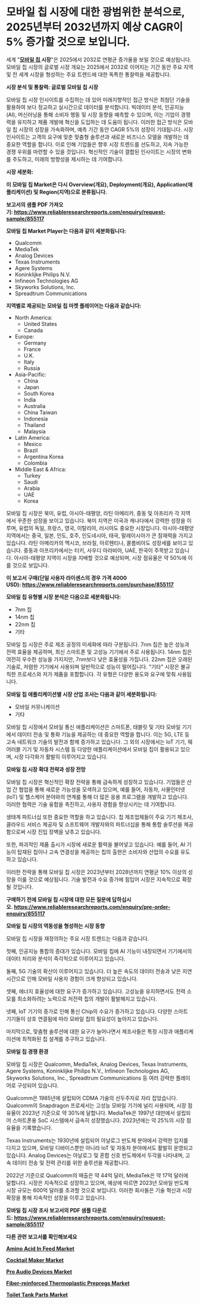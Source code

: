 <p><h1>모바일 칩 시장에 대한 광범위한 분석으로, 2025년부터 2032년까지 예상 CAGR이 5% 증가할 것으로 보입니다.</h1></p><p>세계 "<strong><a href="https://www.reliableresearchreports.com/mobile-chip-r855117?utm_campaign=105&utm_medium=8&utm_source=Github&utm_content=ia&utm_term=16032025&utm_id=mobile-chip">모바일 칩&nbsp;</a></strong><strong>시장</strong>"은 2025에서 2032로 연평균 증가율을 보일 것으로 예상됩니다. 모바일 칩 시장의 글로벌 시장 개요는 2025에서 2032로 이어지는 기간 동안 주요 지역 및 전 세계 시장을 형성하는 주요 트렌드에 대한 독특한 통찰력을 제공합니다.</p>
<p><strong>시장 분석 및 통찰력: 글로벌 모바일 칩 시장</strong></p>
<p><p>모바일 칩 시장 인사이트를 수집하는 데 있어 미래지향적인 접근 방식은 최첨단 기술을 활용하여 보다 정교하고 실시간으로 데이터를 분석합니다. 빅데이터 분석, 인공지능(AI), 머신러닝을 통해 소비자 행동 및 시장 동향을 예측할 수 있으며, 이는 기업이 경쟁력을 유지하고 제품 개발에 혁신을 도입하는 데 도움이 됩니다. 이러한 접근 방식은 모바일 칩 시장의 성장을 가속화하며, 예측 기간 동안 CAGR 5%의 성장이 기대됩니다. 시장 인사이트는 고객의 요구에 맞춘 맞춤형 솔루션과 새로운 비즈니스 모델을 개발하는 데 중요한 역할을 합니다. 이로 인해 기업들은 향후 시장 트렌드를 선도하고, 지속 가능한 경쟁 우위를 마련할 수 있을 것입니다. 혁신적인 기술이 결합된 인사이트는 시장의 변화를 주도하고, 미래의 방향성을 제시하는 데 기여합니다.</p><a href="%7CAUTHORITHY_DOMAIN_URL%7C?utm_campaign=105&utm_medium=8&utm_source=Github&utm_content=ia&utm_term=16032025&utm_id=mobile-chip"></a></p>
<p><strong>시장 세분화:</strong></p>
<p><strong>이 모바일 칩 Market은 다시 Overview(개요), Deployment(개요), Application(애플리케이션) 및 Region(지역)으로 분류됩니다.</strong></p>
<p><strong>보고서의 샘플 PDF 가져오기:&nbsp;<a href="https://www.reliableresearchreports.com/enquiry/request-sample/855117?utm_campaign=105&utm_medium=8&utm_source=Github&utm_content=ia&utm_term=16032025&utm_id=mobile-chip">https://www.reliableresearchreports.com/enquiry/request-sample/855117</a></strong><strong></strong></p>
<p><strong>모바일 칩 Market Player는 다음과 같이 세분화됩니다:</strong></p>
<p><ul><li>Qualcomm</li><li>MediaTek</li><li>Analog Devices</li><li>Texas Instruments</li><li>Agere Systems</li><li>Koninklijke Philips N.V.</li><li>Infineon Technologies AG</li><li>Skyworks Solutions, Inc.</li><li>Spreadtrum Communications</li></ul></p>
<p><strong>지역별로 제공되는 모바일 칩 마켓 플레이어는 다음과 같습니다:</strong></p>
<p><ul>
    <li>
        North America:
        <ul>
            <li>United States</li>
            <li>Canada</li>
        </ul>
    </li>
    <li>
        Europe:
        <ul>
            <li>Germany</li>
            <li>France</li>
            <li>U.K.</li>
            <li>Italy</li>
            <li>Russia</li>
        </ul>
    </li>
    <li>
        Asia-Pacific:
        <ul>
            <li>China</li>
            <li>Japan</li>
            <li>South Korea</li>
            <li>India</li>
            <li>Australia</li>
            <li>China Taiwan</li>
            <li>Indonesia</li>
            <li>Thailand</li>
            <li>Malaysia</li>
        </ul>
    </li>
    <li>
        Latin America:
        <ul>
            <li>Mexico</li>
            <li>Brazil</li>
            <li>Argentina Korea</li>
            <li>Colombia</li>
        </ul>
    </li>
    <li>
        Middle East & Africa:
        <ul>
            <li>Turkey</li>
            <li>Saudi</li>
            <li>Arabia</li>
            <li>UAE</li>
            <li>Korea</li>
        </ul>
    </li>
    </ul></p>
<p><p>모바일 칩 시장은 북미, 유럽, 아시아-태평양, 라틴 아메리카, 중동 및 아프리카 각 지역에서 꾸준한 성장을 보이고 있습니다. 북미 지역은 미국과 캐나다에서 강력한 성장을 이루며, 유럽의 독일, 프랑스, 영국, 이탈리아, 러시아도 중요한 시장입니다. 아시아-태평양 지역에서는 중국, 일본, 인도, 호주, 인도네시아, 태국, 말레이시아가 큰 잠재력을 가지고 있습니다. 라틴 아메리카의 멕시코, 브라질, 아르헨티나, 콜롬비아도 성장세를 보이고 있습니다. 중동과 아프리카에서는 터키, 사우디 아라비아, UAE, 한국이 주목받고 있습니다. 아시아-태평양 지역이 시장을 지배할 것으로 예상되며, 시장 점유율은 약 50%에 이를 것으로 보입니다.</p></p>
<p><strong>이 보고서 구매(단일 사용자 라이센스의 경우 가격 4000 USD):&nbsp;<a href="https://www.reliableresearchreports.com/purchase/855117?utm_campaign=105&utm_medium=8&utm_source=Github&utm_content=ia&utm_term=16032025&utm_id=mobile-chip">https://www.reliableresearchreports.com/purchase/855117</a></strong></p>
<p><strong>모바일 칩 유형별 시장 분석은 다음으로 세분화됩니다:</strong></p>
<p><ul><li>7nm 칩</li><li>14nm 칩</li><li>22nm 칩</li><li>기타</li></ul></p>
<p><p>모바일 칩 시장은 주로 제조 공정의 미세화에 따라 구분됩니다. 7nm 칩은 높은 성능과 전력 효율을 제공하며, 최신 스마트폰 및 고성능 기기에서 주로 사용됩니다. 14nm 칩은 여전히 우수한 성능을 가지지만, 7nm보다 낮은 효율성을 가집니다. 22nm 칩은 오래된 기술로, 저렴한 기기에서 사용되며 일반적으로 성능이 떨어집니다. "기타" 시장은 불규칙한 프로세스와 저가 제품을 포함합니다. 각 유형은 다양한 용도와 요구에 맞춰 사용됩니다.</p></p>
<p><strong>모바일 칩 애플리케이션별 시장 산업 조사는 다음과 같이 세분화됩니다:</strong></p>
<p><ul><li>모바일 커뮤니케이션</li><li>기타</li></ul></p>
<p><p>모바일 칩 시장에서 모바일 통신 애플리케이션은 스마트폰, 태블릿 및 기타 모바일 기기에서 데이터 전송 및 통화 기능을 제공하는 데 중요한 역할을 합니다. 이는 5G, LTE 등 고속 네트워크 기술의 발전과 함께 증가하고 있습니다. 그 외의 시장에서는 IoT 기기, 웨어러블 기기 및 자동차 시스템 등 다양한 애플리케이션에서 모바일 칩이 활용되고 있으며, 시장 다각화가 활발히 이루어지고 있습니다.</p></p>
<p><strong>모바일 칩 시장 확대 전략과 성장 전망</strong></p>
<p><p>모바일 칩 시장은 혁신적인 확장 전략을 통해 급속하게 성장하고 있습니다. 기업들은 산업 간 협업을 통해 새로운 가능성을 모색하고 있으며, 예를 들어, 자동차, 사물인터넷(IoT) 및 헬스케어 분야와의 연계를 통해 더 많은 응용 프로그램을 개발하고 있습니다. 이러한 협력은 기술 융합을 촉진하고, 사용자 경험을 향상시키는 데 기여합니다.</p><p>생태계 파트너십 또한 중요한 역할을 하고 있습니다. 칩 제조업체들이 주요 기기 제조사, 클라우드 서비스 제공자 및 소프트웨어 개발자와의 파트너십을 통해 통합 솔루션을 제공함으로써 시장 진입 장벽을 낮추고 있습니다. </p><p>또한, 파괴적인 제품 출시가 시장에 새로운 활력을 불어넣고 있습니다. 예를 들어, AI 기능이 탑재된 칩이나 고속 연결성을 제공하는 칩의 출현은 소비자와 산업의 수요를 유도하고 있습니다. </p><p>이러한 전략을 통해 모바일 칩 시장은 2023년부터 2028년까지 연평균 10% 이상의 성장을 이룰 것으로 예상됩니다. 기술 발전과 수요 증가에 힘입어 시장은 지속적으로 확장될 것입니다.</p></p>
<p><strong>구매하기 전에 모바일 칩 시장에 대한 모든 질문에 답하십시오.&nbsp;<a href="https://www.reliableresearchreports.com/enquiry/pre-order-enquiry/855117?utm_campaign=105&utm_medium=8&utm_source=Github&utm_content=ia&utm_term=16032025&utm_id=mobile-chip">https://www.reliableresearchreports.com/enquiry/pre-order-enquiry/855117</a></strong><strong></strong></p>
<p><strong>모바일 칩 시장의 역동성을 형성하는 시장 동향</strong></p>
<p><p>모바일 칩 시장을 재정의하는 주요 시장 트렌드는 다음과 같습니다. </p><p>첫째, 인공지능 통합의 증대가 있습니다. 모바일 칩에 AI 기능이 내장되면서 기기에서의 데이터 처리와 분석이 즉각적으로 이루어지고 있습니다. </p><p>둘째, 5G 기술의 확산이 이루어지고 있습니다. 더 높은 속도의 데이터 전송과 낮은 지연 시간으로 인해 모바일 사용자 경험이 크게 향상되고 있습니다. </p><p>셋째, 에너지 효율성에 대한 요구가 증가하고 있습니다. 고성능을 유지하면서도 전력 소모를 최소화하려는 노력으로 저전력 칩의 개발이 활발해지고 있습니다. </p><p>넷째, IoT 기기의 증가로 인해 통신 Chip의 수요가 증가하고 있습니다. 다양한 스마트 기기들이 상호 연결됨에 따라 모바일 칩의 필요성이 높아지고 있습니다. </p><p>마지막으로, 맞춤형 솔루션에 대한 요구가 늘어나면서 제조사들은 특정 시장과 애플리케이션에 최적화된 칩 설계를 추구하고 있습니다.</p></p>
<p><strong>모바일 칩 경쟁 환경</strong></p>
<p><p>모바일 칩 시장은 Qualcomm, MediaTek, Analog Devices, Texas Instruments, Agere Systems, Koninklijke Philips N.V., Infineon Technologies AG, Skyworks Solutions, Inc., Spreadtrum Communications 등 여러 강력한 플레이어로 구성되어 있습니다.</p><p>Qualcomm은 1985년에 설립되어 CDMA 기술의 선두주자로 자리 잡았습니다. Qualcomm의 Snapdragon 프로세서는 고성능 모바일 기기에 널리 사용되며, 시장 점유율이 2023년 기준으로 약 30%에 달합니다. MediaTek은 1997년 대만에서 설립되어 스마트폰용 SoC 시스템에서 급속히 성장했습니다. 2023년에는 약 25%의 시장 점유율을 기록했습니다.</p><p>Texas Instruments는 1930년에 설립되어 아날로그 반도체 분야에서 강력한 입지를 다지고 있으며, 모바일 디바이스뿐만 아니라 IoT 및 자동차 분야에서도 활발히 운영되고 있습니다. Analog Devices는 아날로그 및 혼합 신호 반도체에서 두각을 나타내며, 고속 데이터 전송 및 전력 관리를 위한 솔루션을 제공합니다.</p><p>2022년 기준으로 Qualcomm의 매출은 약 44억 달러, MediaTek은 약 17억 달러에 달합니다. 시장은 지속적으로 성장하고 있으며, 예상에 따르면 2023년 모바일 반도체 시장 규모는 600억 달러를 초과할 것으로 보입니다. 이러한 회사들은 기술 혁신과 시장 확장을 통해 지속적인 성장을 이루고 있습니다.</p></p>
<p><strong>모바일 칩 시장 조사 보고서의 PDF 샘플 다운로드:&nbsp;<a href="https://www.reliableresearchreports.com/enquiry/request-sample/855117?utm_campaign=105&utm_medium=8&utm_source=Github&utm_content=ia&utm_term=16032025&utm_id=mobile-chip">https://www.reliableresearchreports.com/enquiry/request-sample/855117</a></strong></p>
<p><strong></strong></p>
<p><strong></strong></p>
<p><strong></strong></p>
<p><strong></strong></p>
<p><strong>다른 관련 보고서를 확인해보세요</strong></p>
<p><strong><p><a href="https://github.com/reahmmunises/Market-Research-Report-List-1/blob/main/amino-acid-in-feed-market.md?utm_campaign=105&utm_medium=8&utm_source=Github&utm_content=ia&utm_term=16032025&utm_id=mobile-chip">Amino Acid In Feed Market</a></p><p><a href="https://github.com/zakkistuey/Market-Research-Report-List-1/blob/main/cocktail-maker-market.md?utm_campaign=105&utm_medium=8&utm_source=Github&utm_content=ia&utm_term=16032025&utm_id=mobile-chip">Cocktail Maker Market</a></p><p><a href="https://github.com/moratronak3q/Market-Research-Report-List-1/blob/main/pro-audio-devices-market.md?utm_campaign=105&utm_medium=8&utm_source=Github&utm_content=ia&utm_term=16032025&utm_id=mobile-chip">Pro Audio Devices Market</a></p><p><a href="https://github.com/jugutstam/Market-Research-Report-List-1/blob/main/fiber-reinforced-thermoplastic-prepregs-market.md?utm_campaign=105&utm_medium=8&utm_source=Github&utm_content=ia&utm_term=16032025&utm_id=mobile-chip">Fiber-reinforced Thermoplastic Prepregs Market</a></p><p><a href="https://github.com/pilukypalis/Market-Research-Report-List-1/blob/main/toilet-tank-parts-market.md?utm_campaign=105&utm_medium=8&utm_source=Github&utm_content=ia&utm_term=16032025&utm_id=mobile-chip">Toilet Tank Parts Market</a></p></strong></p>